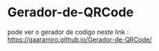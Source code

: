 # Gerador-de-QRCode
pode ver o gerador de codigo neste link :
https://gaaramiro.github.io/Gerador-de-QRCode/
